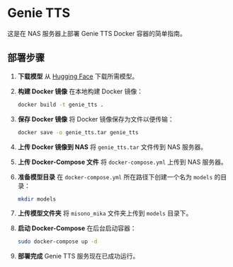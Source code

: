 # Genie TTS

这是在 NAS 服务器上部署 Genie TTS Docker 容器的简单指南。

## 部署步骤

1. **下载模型**
   从 [Hugging Face](https://huggingface.co/High-Logic/Genie) 下载所需模型。

2. **构建 Docker 镜像**
   在本地构建 Docker 镜像：

   ```bash
   docker build -t genie_tts .
   ```

3. **保存 Docker 镜像**
   将 Docker 镜像保存为文件以便传输：

   ```bash
   docker save -o genie_tts.tar genie_tts
   ```

4. **上传 Docker 镜像到 NAS**
   将 `genie_tts.tar` 文件传到 NAS 服务器。

5. **上传 Docker-Compose 文件**
   将 `docker-compose.yml` 上传到 NAS 服务器。

6. **准备模型目录**
   在 `docker-compose.yml` 所在路径下创建一个名为 `models` 的目录：

   ```bash
   mkdir models
   ```

7. **上传模型文件夹**
   将 `misono_mika` 文件夹上传到 `models` 目录下。

8. **启动 Docker-Compose**
   在后台启动容器：

   ```bash
   sudo docker-compose up -d
   ```

9. **部署完成**
   Genie TTS 服务现在已成功运行。